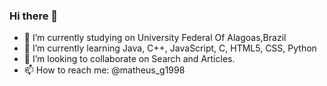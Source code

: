 ### Hi there 👋



- 🔭 I’m currently studying on University Federal Of Alagoas,Brazil
- 🌱 I’m currently learning Java, C++, JavaScript, C, HTML5, CSS, Python
- 👯 I’m looking to collaborate on Search and Articles.
- 📫 How to reach me: @matheus_g1998

